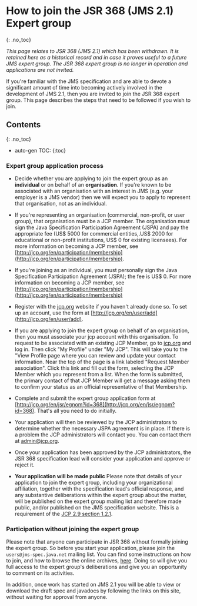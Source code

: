 # How to join the JSR 368 (JMS 2.1) Expert group
{: .no_toc}

_This page relates to JSR 368 (JMS 2.1) which has been withdrawn. It is retained here as a historical record and in case it proves useful to a future JMS expert group. The JSR 368 expert group is no longer in operation and applications are not invited._

If you're familiar with the JMS specification and are able to devote a significant amount of time into becoming actively involved in the development of JMS 2.1, then you are invited to join the JSR 368 expert group. This page describes the steps that need to be followed if you wish to join.

## Contents
{: .no_toc}

* auto-gen TOC:
{:toc}

### Expert group application process

* Decide whether you are applying to join the expert group as an **individual** or on behalf of an **organisation**. If you're known to be associated with an organisation with an interest in JMS (e.g. your employer is a JMS vendor) then we will expect you to apply to represent that organisation, not as an individual. 

* If you're representing an organisation (commercial, non-profit, or user group), that organisation must be a JCP member. The organisation must sign the Java Specification Participation Agreement (JSPA) and pay the appropriate fee (US$ 5000 for commercial entities,.US$ 2000 for educational or non-profit institutions, US$ 0 for existing licensees). For more information on becoming a JCP member, see [http://jcp.org/en/participation/membership](http://jcp.org/en/participation/membership).

* If you're joining as an individual, you must personally sign the Java Specification Participation Agreement (JSPA); the fee is US$ 0.  For more information on becoming a JCP member, see [http://jcp.org/en/participation/membership](http://jcp.org/en/participation/membership)

* Register with the [jcp.org](http://jcp.org) website if you haven't already done so. To set up an account, use the form at [http://jcp.org/en/user/add](http://jcp.org/en/user/add).

* If you are applying to join the expert group on behalf of an organisation, then you must associate your jcp account with this organisation. To request to be associated with an existing JCP Member, go to [jcp.org](http://jcp.org) and log in. Then click "My Profile" under "My JCP". This will take you to the "View Profile page where you can review and update your contact information. Near the top of the page is a link labeled "Request Member association". Click this link and fill out the form, selecting the JCP Member which you represent from a list. When the form is submitted, the primary contact of that JCP Member will get a message asking them to confirm your status as an official representative of that Membership.

* Complete and submit the expert group application form at [http://jcp.org/en/jsr/egnom?id=368](http://jcp.org/en/jsr/egnom?id=368). That's all you need to do initially.

* Your application will then be reviewed by the JCP administrators to determine whether the necessary JSPA agreement is in place. If there is a problem the JCP administrators will contact you. You can contact them at [admin@jcp.org](mailto:admin@jcp.org).

* Once your application has been approved by the JCP administrators, the JSR 368 specification lead will consider your application and approve or reject it. 

* **Your application will be made public** Please note that details of your application to join the expert group, including your organizational affiliation, together with the specification lead's official response, and any substantive deliberations within the expert group about the matter, will be published on the expert group mailing list and therefore made public, and/or published on the JMS specification website. This is a requirement of the  [JCP 2.9 section 1.2.1](https://jcp.org/en/procedures/jcp2_9#1.2). 

### Participation without joining the expert group

Please note that anyone can participate in JSR 368 without formally joining the expert group. So before you start your application, please join the `users@jms-spec.java.net` mailing list. You can find some instructions on how to join, and how to browse the online archives, [here](/jms-spec/#jms-community-mailing-lists).  Doing so will give you full access to the expert group's deliberations and give you an opportunity to comment on its activities. 

In addition, once work has started on JMS 2.1 you will be able to view or download the draft spec and javadocs by following the links on this site, without waiting for approval from anyone.
